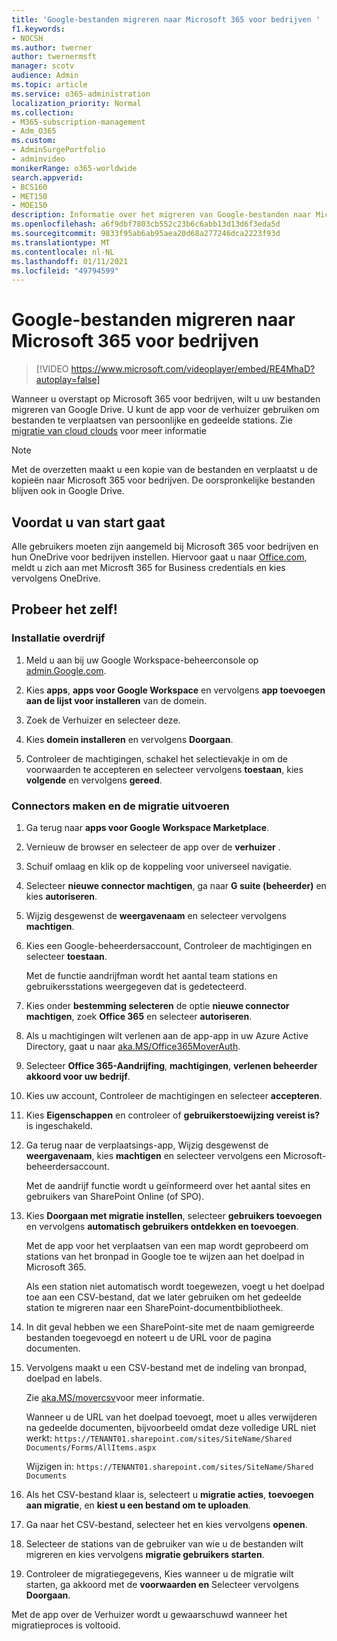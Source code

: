 ```yaml
---
title: 'Google-bestanden migreren naar Microsoft 365 voor bedrijven '
f1.keywords:
- NOCSH
ms.author: twerner
author: twernermsft
manager: scotv
audience: Admin
ms.topic: article
ms.service: o365-administration
localization_priority: Normal
ms.collection:
- M365-subscription-management
- Adm_O365
ms.custom:
- AdminSurgePortfolio
- adminvideo
monikerRange: o365-worldwide
search.appverid:
- BCS160
- MET150
- MOE150
description: Informatie over het migreren van Google-bestanden naar Microsoft 365 voor bedrijven met behulp van de overzetten.
ms.openlocfilehash: a6f9dbf7803cb552c23b6c6abb13d13d6f3eda5d
ms.sourcegitcommit: 9833f95ab6ab95aea20d68a277246dca2223f93d
ms.translationtype: MT
ms.contentlocale: nl-NL
ms.lasthandoff: 01/11/2021
ms.locfileid: "49794599"
---
```

# <a name="migrate-google-files-to-microsoft-365-for-business"></a>Google-bestanden migreren naar Microsoft 365 voor bedrijven 

> [!VIDEO https://www.microsoft.com/videoplayer/embed/RE4MhaD?autoplay=false]

Wanneer u overstapt op Microsoft 365 voor bedrijven, wilt u uw bestanden migreren van Google Drive. U kunt de app voor de verhuizer gebruiken om bestanden te verplaatsen van persoonlijke en gedeelde stations. Zie [migratie van cloud clouds](https://docs.microsoft.com/sharepointmigration/mover-plan-migration) voor meer informatie

> [!NOTE]
> Met de overzetten maakt u een kopie van de bestanden en verplaatst u de kopieën naar Microsoft 365 voor bedrijven. De oorspronkelijke bestanden blijven ook in Google Drive.

## <a name="before-you-start"></a>Voordat u van start gaat

Alle gebruikers moeten zijn aangemeld bij Microsoft 365 voor bedrijven en hun OneDrive voor bedrijven instellen. Hiervoor gaat u naar [Office.com](https://office.com), meldt u zich aan met Microsft 365 for Business credentials en kies vervolgens OneDrive.

## <a name="try-it"></a>Probeer het zelf!

### <a name="install-mover"></a>Installatie overdrijf

1. Meld u aan bij uw Google Workspace-beheerconsole op [admin.Google.com](https://admin.google.com).

1. Kies **apps**, **apps voor Google Workspace** en vervolgens **app toevoegen aan de lijst voor installeren** van de domein.

1. Zoek de Verhuizer en selecteer deze.

1. Kies **domein installeren** en vervolgens **Doorgaan**.

1. Controleer de machtigingen, schakel het selectievakje in om de voorwaarden te accepteren en selecteer vervolgens **toestaan**, kies **volgende** en vervolgens **gereed**.

### <a name="create-connectors-and-run-the-migration"></a>Connectors maken en de migratie uitvoeren

1. Ga terug naar **apps voor Google Workspace Marketplace**.
1. Vernieuw de browser en selecteer de app over de **verhuizer** .
1. Schuif omlaag en klik op de koppeling voor universeel navigatie.
1. Selecteer **nieuwe connector machtigen**, ga naar **G suite (beheerder)** en kies **autoriseren**.
1. Wijzig desgewenst de **weergavenaam** en selecteer vervolgens **machtigen**.
1. Kies een Google-beheerdersaccount, Controleer de machtigingen en selecteer **toestaan**.

    Met de functie aandrijfman wordt het aantal team stations en gebruikersstations weergegeven dat is gedetecteerd. 

1. Kies onder **bestemming selecteren** de optie **nieuwe connector machtigen**, zoek **Office 365** en selecteer **autoriseren**.
1. Als u machtigingen wilt verlenen aan de app-app in uw Azure Active Directory, gaat u naar [aka.MS/Office365MoverAuth](https://aka.ms/Office365MoverAuth).
1. Selecteer **Office 365-Aandrijfing**, **machtigingen**, **verlenen beheerder akkoord voor uw bedrijf**.
1. Kies uw account, Controleer de machtigingen en selecteer **accepteren**.
1. Kies **Eigenschappen** en controleer of **gebruikerstoewijzing vereist is?** is ingeschakeld.
1. Ga terug naar de verplaatsings-app, Wijzig desgewenst de **weergavenaam**, kies **machtigen** en selecteer vervolgens een Microsoft-beheerdersaccount.

    Met de aandrijf functie wordt u geïnformeerd over het aantal sites en gebruikers van SharePoint Online (of SPO).
1. Kies **Doorgaan met migratie instellen**, selecteer **gebruikers toevoegen** en vervolgens **automatisch gebruikers ontdekken en toevoegen**.

    Met de app voor het verplaatsen van een map wordt geprobeerd om stations van het bronpad in Google toe te wijzen aan het doelpad in Microsoft 365. 

    Als een station niet automatisch wordt toegewezen, voegt u het doelpad toe aan een CSV-bestand, dat we later gebruiken om het gedeelde station te migreren naar een SharePoint-documentbibliotheek. 

1. In dit geval hebben we een SharePoint-site met de naam gemigreerde bestanden toegevoegd en noteert u de URL voor de pagina documenten. 
1. Vervolgens maakt u een CSV-bestand met de indeling van bronpad, doelpad en labels. 

    Zie [aka.MS/movercsv](https://docs.microsoft.com/sharepointmigration/mover-create-migration-csv)voor meer informatie.

    Wanneer u de URL van het doelpad toevoegt, moet u alles verwijderen na gedeelde documenten, bijvoorbeeld omdat deze volledige URL niet werkt: `https://TENANT01.sharepoint.com/sites/SiteName/Shared Documents/Forms/AllItems.aspx`

    Wijzigen in: `https://TENANT01.sharepoint.com/sites/SiteName/Shared Documents`

1. Als het CSV-bestand klaar is, selecteert u **migratie acties**, **toevoegen aan migratie**, en **kiest u een bestand om te uploaden**.
1. Ga naar het CSV-bestand, selecteer het en kies vervolgens **openen**.
1. Selecteer de stations van de gebruiker van wie u de bestanden wilt migreren en kies vervolgens **migratie gebruikers starten**.
1. Controleer de migratiegegevens, Kies wanneer u de migratie wilt starten, ga akkoord met de **voorwaarden en** Selecteer vervolgens **Doorgaan**.

Met de app over de Verhuizer wordt u gewaarschuwd wanneer het migratieproces is voltooid.